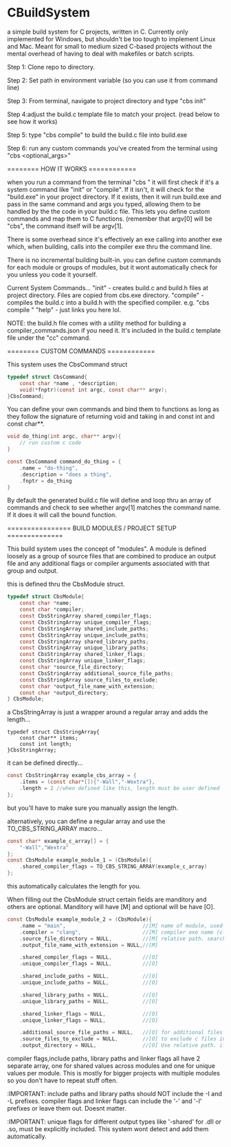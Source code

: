 # CBuildSystem
a simple build system for C projects, written in C. Currently only implemented for Windows, but shouldn't be too tough to implement Linux and Mac. Meant for small to medium sized C-based projects without the mental overhead of having to deal with makefiles or batch scripts.

Step 1: Clone repo to directory.

Step 2: Set path in environment variable (so you can use it from command line)

Step 3: From terminal, navigate to project directory and type "cbs init"

Step 4:adjust the build.c template file to match your project. (read below to see how it works)

Step 5: type "cbs compile" to build the build.c file into build.exe

Step 6: run any custom commands you've created from the terminal using "cbs <command> <optional_args>"

======== HOW IT WORKS ============

when you run a command from the terminal "cbs <command> <additional args>" it will first check if it's a system command like "init" or "compile". If it isn't, it will check for the "build.exe" in your project directory. If it exists, then it will run build.exe and pass in the same command and args you typed, allowing them to be handled by the the code in your build.c file. This lets you define custom commands and map them to C functions. (remember that argv[0] will be "cbs", the command itself will be argv[1].

There is some overhead since it's effectively an exe calling into another exe which, when building, calls into the compiler exe thru the command line.

There is no incremental building built-in. you can define custom commands for each module or groups of modules, but it wont automatically check for you unless you code it yourself.

Current System Commands...
"init" - creates build.c and build.h files at project directory. Files are copied from cbs.exe directory.
"compile" - compiles the build.c into a build.h with the specified compiler. e.g. "cbs compile <compiler>"
"help" - just links you here lol.

NOTE: the build.h file comes with a utility method for building a compiler_commands.json if you need it. It's included in the build.c template file under the "cc" command.


======== CUSTOM COMMANDS ============

This system uses the CbsCommand struct
```c
typedef struct CbsCommand{
    const char *name , *description;
    void(*fnptr)(const int argc, const char** argv);
}CbsCommand;
```

You can define your own commands and  bind them to functions as long as they follow the signature of returning void and taking in and const int and const char**. 

```c
void do_thing(int argc, char** argv){
    // run custom c code
}

const CbsCommand command_do_thing = {
    .name = "do-thing",
    .description = "does a thing",
    .fnptr = do_thing
}
```

By default the generated build.c file will define and loop thru an array of commands and check to see whether argv[1] matches the command name. If it does it will call the bound function. 

================ BUILD MODULES / PROJECT SETUP ==============

This build system uses the concept of "modules". A module is defined loosely as a group of source files that are combined to produce an output file and any additional flags or compiler arguments associated with that group and output.

this is defined thru the CbsModule struct.
```c
typedef struct CbsModule{
    const char *name;
    const char *compiler;
    const CbsStringArray shared_compiler_flags;
    const CbsStringArray unique_compiler_flags;
    const CbsStringArray shared_include_paths;
    const CbsStringArray unique_include_paths;
    const CbsStringArray shared_library_paths;
    const CbsStringArray unique_library_paths;
    const CbsStringArray shared_linker_flags;
    const CbsStringArray unique_linker_flags;
    const char *source_file_directory;
    const CbsStringArray additional_source_file_paths;
    const CbsStringArray source_files_to_exclude;
    const char *output_file_name_with_extension;
    const char *output_directory;
} CbsModule;
```
a CbsStringArray is just a wrapper around a regular array and adds the length...
```
typedef struct CbsStringArray{
    const char** items;
    const int length;
}CbsStringArray;
```
it can be defined directly...
```c
const CbsStringArray example_cbs_array = {
    .items = (const char*[]){"-Wall","-Wextra"},
    .length = 2 //when defined like this, length must be user defined
};
```
but you'll have to make sure you manually assign the length.

alternatively, you can define a regular array and use the TO_CBS_STRING_ARRAY macro...
```c
const char* example_c_array[] = {
    "-Wall","Wextra"
};
const CbsModule example_module_1 = (CbsModule){
    .shared_compiler_flags = TO_CBS_STRING_ARRAY(example_c_array)
};
```
this automatically calculates the length for you.

When filling out the CbsModule struct certain fields are manditory and others are optional. 
Manditory will have [M] and optional will be have [O].

```c
const CbsModule example_module_2 = (CbsModule){
    .name = "main",                         //[M] name of module, used as id
    .compiler = "clang",                    //[M] compiler exe name (clang, gcc, cl, etc)
    .source_file_directory = NULL,          //[M] relative path. searches recursively in all subfolders
    .output_file_name_with_extension = NULL,//[M]

    .shared_compiler_flags = NULL,          //[O]
    .unique_compiler_flags = NULL,          //[O]

    .shared_include_paths = NULL,           //[O]
    .unique_include_paths = NULL,           //[O]

    .shared_library_paths = NULL,           //[O]
    .unique_library_paths = NULL,           //[O]

    .shared_linker_flags = NULL,            //[O]
    .unique_linker_flags = NULL,            //[O]

    .additional_source_file_paths = NULL,   //[O] for additional files that arent in src folder. absolute paths.
    .source_files_to_exclude = NULL,        //[O] to exclude c files in source folder, just file names with extension
    .output_directory = NULL,               //[O] Use relative path. if null, its the root directory.
```

compiler flags,include paths, library paths and linker flags all have 2 separate array, one for shared values across modules and one for unique values per module. This is mostly for bigger projects with multiple modules so you don't have to repeat stuff often.

:IMPORTANT: include paths and library paths should NOT include the -I and -L prefixes.
compiler flags and linker flags can include the '-' and '-l' prefixes or leave them out. Doesnt matter.

:IMPORTANT: unique flags for different output types like '-shared' for .dll or .so, must be explicitly included. This system wont detect and add them automatically.


